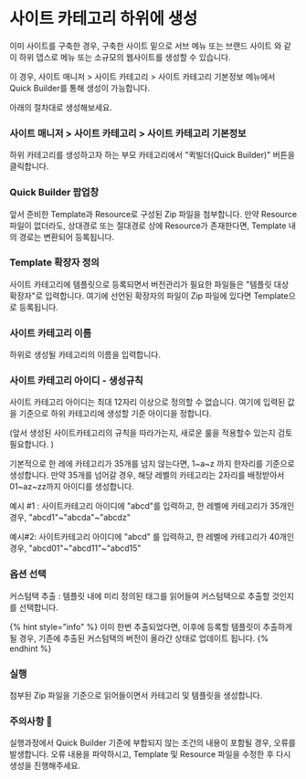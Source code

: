 # 사이트 카테고리 하위에 생성

이미 사이트를 구축한 경우, 구축한 사이트 밑으로 서브 메뉴 또는 브랜드 사이트 와 같이 하위 뎁스로 메뉴 또는 소규모의 웹사이트를 생성할 수 있습니다. &#x20;

이 경우, 사이트 매니저 > 사이트 카테고리 > 사이트 카테고리 기본정보 메뉴에서 Quick Builder를 통해 생성이 가능합니다.

아래의 절차대로 생성해보세요.



### 사이트 매니저 > 사이트 카테고리 > 사이트 카테고리 기본정보

하위 카테고리를 생성하고자 하는 부모 카테고리에서 "퀵빌더(Quick Builder)" 버튼을 클릭합니다.



### Quick Builder 팝업창&#x20;

앞서 준비한 Template과 Resource로 구성된 Zip 파일을 첨부합니다. 만약 Resource 파일이 없더라도, 상대경로 또는 절대경로 상에 Resource가 존재한다면, Template 내의 경로는 변환되어 등록됩니다.&#x20;



### Template 확장자 정의&#x20;

사이트 카테고리에 템플릿으로 등록되면서 버전관리가 필요한 파일들은 "템플릿 대상 확장자"로 입력합니다. 여기에 선언된 확장자의 파일이 Zip 파일에 있다면 Template으로 등록됩니다.



### 사이트 카테고리 이름

하위로 생성될 카테고리의 이름을 입력합니다.



### 사이트 카테고리 아이디 - 생성규칙&#x20;

사이트 카테고리 아이디는 최대 12자리 이상으로 정의할 수 없습니다.  여기에 입력된  값을 기준으로 하위 카테고리에 생성할 기준 아이디을 정합니다.&#x20;

(앞서 생성된 사이트카테고리의 규칙을 따라가는지, 새로운 룰을 적용할수 있는지 검토 필요합니다. )

기본적으로 한 레에 카테고리가 35개를 넘지 않는다면, 1\~a\~z 까지 한자리를 기준으로 생성합니다. 만약 35개를 넘어갈 경우, 해당 레벨의 카테고리는 2자리를 배정받아서 01\~az\~zz까지 아이디를 생성합니다.&#x20;

예시 #1 : 사이트카테고리 아이디에 "abcd"를 입력하고, 한 레벨에 카테고리가 35개인 경우, "abcd1"\~"abcda"\~"abcdz"

예시#2: 사이트카테고리 아이디에 "abcd" 를 입력하고, 한 레벨에 카테고리가 40개인 경우, "abcd01"\~"abcd11"\~"abcd15"



### 옵션 선택&#x20;

커스텀택 추출 : 템플릿 내에 미리 정의된 태그를 읽어들여 커스텀택으로 추출할 것인지를 선택합니다.&#x20;

{% hint style="info" %}
이미 한번 추출되었다면, 이후에 등록할 템플릿이 추출하게 될 경우, 기존에 추출된 커스텀택의 버전이 올라간 상태로 업데이트 됩니다.&#x20;
{% endhint %}



### 실행

첨부된 Zip 파일을 기준으로 읽어들이면서 카테고리 및 템플릿을 생성합니다.



### 주의사항 

실행과정에서 Quick Builder  기준에 부합되지 않는 조건의 내용이 포함될 경우, 오류를 발생합니다. 오류 내용을 파악하시고, Template 및 Resource 파일을 수정한 후 다시 생성을 진행해주세요.



